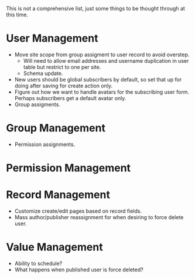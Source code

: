 This is not a comprehensive list, just some things to be thought through at this time.

# User Management
*  Move site scope from group assigment to user record to avoid overstep.
   *  Will need to allow email addresses and username duplication in user table but restrict to one per site.
   *  Schema update.
*  New users should be global subscribers by default, so set that up for doing after saving for create action only.
*  Figure out how we want to handle avatars for the subscribing user form. Perhaps subscribers get a default avatar only.
*  Group assigments.

# Group Management
*  Permission assignments.

# Permission Management

# Record Management
*  Customize create/edit pages based on record fields.
*  Mass author/publisher reassignment for when desiring to force delete user.

# Value Management
*  Ability to schedule?
*  What happens when published user is force deleted?
